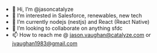 - 👋 Hi, I’m @jasoncatalyze
- 👀 I’m interested in Salesforce, renewables, new tech
- 🌱 I’m currently nodejs (nestjs) and React (React Native)
- 💞️ I’m looking to collaborate on anything sfdc
- 📫 How to reach me @ jason.vaughan@catalyze.com or jvaughan1983@gmail.com

<!---
jasoncatalyze/jasoncatalyze is a ✨ special ✨ repository because its `README.md` (this file) appears on your GitHub profile.
You can click the Preview link to take a look at your changes.
--->
